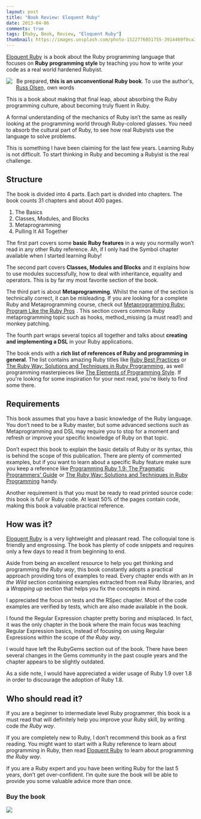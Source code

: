 ```yaml
---
layout: post
title: "Book Review: Eloquent Ruby"
date: 2013-04-06
comments: true
tags: [Ruby, Book, Review, "Eloquent Ruby"]
thumbnail: https://images.unsplash.com/photo-1522776851755-3914469f0ca2?w=500&auto=format&fit=crop&q=60&ixlib=rb-4.0.3&ixid=M3wxMjA3fDB8MHxzZWFyY2h8Mnx8ZWxvcXVlbnQlMjBydWJ5fGVufDB8MHwwfHx8Mg%3D%3D
---
```



<a href="http://www.amazon.com/gp/product/0321584104/ref=as_li_ss_tl?ie=UTF8&camp=1789&creative=390957&creativeASIN=0321584104&linkCode=as2&tag=moorberry-20" target="_blank">Eloquent Ruby</a><img src="http://www.assoc-amazon.com/e/ir?t=moorberry-20&l=as2&o=1&a=0321584104" width="1" height="1" border="0" alt="" style="border:none !important;display:inline;margin:0px !important;" />
 is a book about the Ruby programming language that focuses on __Ruby programming style__ by teaching you how to write your code as a real world hardened Rubyist.

<!--more-->

<a href="http://www.amazon.com/gp/offer-listing/0321584104/ref=as_li_tf_il?ie=UTF8&camp=1789&creative=9325&creativeASIN=0321584104&linkCode=am2&tag=moorberry-20" target="_blank" style="float:left;">
  <img border="0" src="http://ws.assoc-amazon.com/widgets/q?_encoding=UTF8&ASIN=0321584104&Format=_SL160_&ID=AsinImage&MarketPlace=US&ServiceVersion=20070822&WS=1&tag=moorberry-20" style="display:inline-block;float:left;margin:0 10px 10px 0;" />
</a>
<img src="http://www.assoc-amazon.com/e/ir?t=moorberry-20&l=as2&o=1&a=0321584104" width="1" height="1" border="0" alt="" style="border:none !important;display:inline;float:left;margin:0px !important;" />

Be prepared, __this is an unconventional Ruby book__. To use the author's, <a target="_blank" href="http://www.amazon.com/Russ-Olsen/e/B001JSCI5W/?_encoding=UTF8&camp=1789&creative=390957&linkCode=ur2&tag=moorberry-20">Russ Olsen</a><img src="https://www.assoc-amazon.com/e/ir?t=moorberry-20&l=ur2&o=1" width="1" height="1" border="0" alt="" style="border:none !important;display:inline;margin:0px !important;" />, own words

This is a book about making that final leap, about absorbing the Ruby programming culture, about becoming truly fluent in Ruby.

A formal understanding of the mechanics of Ruby isn’t the same as really looking at the programming world through Ruby-colored glasses. You need to absorb the cultural part of Ruby, to see how real Rubyists use the language to solve problems.

This is something I have been claiming for the last few years. Learning Ruby is not difficult. To start thinking in Ruby and becoming a Rubyist is the real challenge.

## Structure
The book is divided into 4 parts. Each part is divided into chapters. The book counts 31 chapters and about 400 pages.

1. The Basics
2. Classes, Modules, and Blocks
3. Metaprogramming
4. Pulling It All Together

The first part covers some __basic Ruby features__ in a way you normally won’t read in any other Ruby reference. Ah, if I only had the Symbol chapter available when I started learning Ruby!

The second part covers __Classes, Modules and Blocks__ and it explains how to use modules successfully, how to deal with inheritance, equality and operators. This is by far my most favorite section of the book.

The third part is about __Metaprogramming__. Whilst the name of the section is technically correct, it can be misleading. If you are looking for a complete Ruby and Metaprogramming course, check out <a href="http://www.amazon.com/gp/product/1934356476/ref=as_li_ss_tl?ie=UTF8&camp=1789&creative=390957&creativeASIN=1934356476&linkCode=as2&tag=moorberry-20" target="_blank">Metaprogramming Ruby: Program Like the Ruby Pros</a><img src="http://www.assoc-amazon.com/e/ir?t=moorberry-20&l=as2&o=1&a=1934356476" width="1" height="1" border="0" alt="" style="border:none !important;display:inline;margin:0px !important;" />
. This section covers common Ruby metaprogramming topic such as hooks, method_missing (a must read!) and monkey patching.

The fourth part wraps several topics all together and talks about __creating and implementing a DSL__ in your Ruby applications.

The book ends with a __rich list of references of Ruby and programming in general__. The list contains amazing Ruby titles like <a href="http://www.amazon.com/gp/product/0596523009/ref=as_li_ss_tl?ie=UTF8&camp=1789&creative=390957&creativeASIN=0596523009&linkCode=as2&tag=moorberry-20" target="_blank">Ruby Best Practices</a><img src="http://www.assoc-amazon.com/e/ir?t=moorberry-20&l=as2&o=1&a=0596523009" width="1" height="1" border="0" alt="" style="border:none !important;display:inline;margin:0px !important;" />
 or <a href="http://www.amazon.com/gp/product/0672328844/ref=as_li_ss_tl?ie=UTF8&camp=1789&creative=390957&creativeASIN=0672328844&linkCode=as2&tag=moorberry-20" target="_blank">The Ruby Way: Solutions and Techniques in Ruby Programming</a><img src="http://www.assoc-amazon.com/e/ir?t=moorberry-20&l=as2&o=1&a=0672328844" width="1" height="1" border="0" alt="" style="border:none !important;display:inline;margin:0px !important;" />, as well programming masterpieces like <a href="http://www.amazon.com/gp/product/0070342075/ref=as_li_ss_tl?ie=UTF8&camp=1789&creative=390957&creativeASIN=0070342075&linkCode=as2&tag=moorberry-20" target="_blank">The Elements of Programming Style</a><img src="http://www.assoc-amazon.com/e/ir?t=moorberry-20&l=as2&o=1&a=0070342075" width="1" height="1" border="0" alt="" style="border:none !important;display:inline;margin:0px !important;" />. If you're looking for some inspiration for your next read, you're likely to find some there.

## Requirements
This book assumes that you have a basic knowledge of the Ruby language. You don’t need to be a Ruby master, but some advanced sections such as Metaprogramming and DSL may require you to stop for a moment and refresh or improve your specific knowledge of Ruby on that topic.

Don’t expect this book to explain the basic details of Ruby or its syntax, this is behind the scope of this publication. There are plenty of commented examples, but if you want to learn about a specific Ruby feature make sure you keep a reference like <a href="http://www.amazon.com/gp/product/1934356085/ref=as_li_ss_tl?ie=UTF8&camp=1789&creative=390957&creativeASIN=1934356085&linkCode=as2&tag=moorberry-20" target="_blank">Programming Ruby 1.9: The Pragmatic Programmers' Guide</a><img src="http://www.assoc-amazon.com/e/ir?t=moorberry-20&l=as2&o=1&a=1934356085" width="1" height="1" border="0" alt="" style="border:none !important;display:inline;margin:0px !important;" />
 or <a href="http://www.amazon.com/gp/product/0672328844/ref=as_li_ss_tl?ie=UTF8&camp=1789&creative=390957&creativeASIN=0672328844&linkCode=as2&tag=moorberry-20" target="_blank">The Ruby Way: Solutions and Techniques in Ruby Programming</a><img src="http://www.assoc-amazon.com/e/ir?t=moorberry-20&l=as2&o=1&a=0672328844" width="1" height="1" border="0" alt="" style="border:none !important;display:inline;margin:0px !important;" />
 handy.

Another requirement is that you must be ready to read printed source code: this book is full or Ruby code. At least 50% of the pages contain code, making this book a valuable practical reference.

## How was it?
<a href="http://www.amazon.com/gp/product/0321584104/ref=as_li_ss_tl?ie=UTF8&camp=1789&creative=390957&creativeASIN=0321584104&linkCode=as2&tag=moorberry-20" target="_blank">Eloquent Ruby</a><img src="http://www.assoc-amazon.com/e/ir?t=moorberry-20&l=as2&o=1&a=0321584104" width="1" height="1" border="0" alt="" style="border:none !important;display:inline;margin:0px !important;" /> is a very lightweight and pleasant read. The colloquial tone is friendly and engrossing. The book has plenty of code snippets and requires only a few days to read it from beginning to end.

Aside from being an excellent resource to help you get thinking and programming _the Ruby way_, this book constantly adopts a practical approach providing tons of examples to read. Every chapter ends with an _In the Wild_ section containing examples extracted from real Ruby libraries, and a _Wrapping up_ section that helps you fix the concepts in mind.

I appreciated the focus on tests and the RSpec chapter. Most of the code examples are verified by tests, which are also made available in the book.

I found the Regular Expression chapter pretty boring and misplaced. In fact, it was the only chapter in the book where the main focus was teaching Regular Expression basics, instead of focusing on using Regular Expressions within the scope of _the Ruby way_.

I would have left the RubyGems section out of the book. There have been several changes in the Gems community in the past couple years and the chapter appears to be slightly outdated.

As a side note, I would have appreciated a wider usage of Ruby 1.9 over 1.8 in order to discourage the adoption of Ruby 1.8.

## Who should read it?
If you are a beginner to intermediate level Ruby programmer, this book is a must read that will definitely help you improve your Ruby skill, by writing code _the Ruby way_.

If you are completely new to Ruby, I don’t recommend this book as a first reading. You might want to start with a Ruby reference to learn about programming in Ruby, then read <a href="http://www.amazon.com/gp/product/0321584104/ref=as_li_ss_tl?ie=UTF8&camp=1789&creative=390957&creativeASIN=0321584104&linkCode=as2&tag=moorberry-20" target="_blank">Eloquent Ruby</a><img src="http://www.assoc-amazon.com/e/ir?t=moorberry-20&l=as2&o=1&a=0321584104" width="1" height="1" border="0" alt="" style="border:none !important;display:inline;margin:0px !important;" /> to learn about programming _the Ruby way_.

If you are a Ruby expert and you have been writing Ruby for the last 5 years, don’t get over-confident. I’m quite sure the book will be able to provide you some valuable advice more than once.

### Buy the book

<a href="http://www.amazon.com/gp/product/0321584104/ref=as_li_ss_il?ie=UTF8&camp=1789&creative=390957&creativeASIN=0321584104&linkCode=as2&tag=moorberry-20"><img border="0" src="http://ws.assoc-amazon.com/widgets/q?_encoding=UTF8&ASIN=0321584104&Format=_SL110_&ID=AsinImage&MarketPlace=US&ServiceVersion=20070822&WS=1&tag=moorberry-20" style="display:inline;margin:0;" /></a><img src="http://www.assoc-amazon.com/e/ir?t=moorberry-20&l=as2&o=1&a=0321584104" width="1" height="1" border="0" alt="" style="border:none !important;display:inline;margin:0px !important;" />
